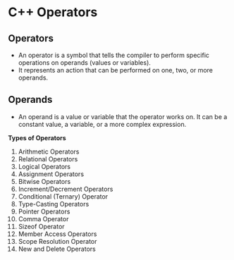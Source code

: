 # C++ Operators
 ## Operators
 - An operator is a symbol that tells the compiler to perform specific operations on operands (values or variables).
 - It represents an action that can be performed on one, two, or more operands.
 ## Operands
 - An operand is a value or variable that the operator works on. It can be a constant value, a variable, or a more complex expression.

**Types of Operators**
1. Arithmetic Operators
2. Relational Operators
3. Logical Operators
4. Assignment Operators
5. Bitwise Operators
6. Increment/Decrement Operators
7. Conditional (Ternary) Operator
8. Type-Casting Operators
9. Pointer Operators
10. Comma Operator
11. Sizeof Operator
12. Member Access Operators
13. Scope Resolution Operator
14. New and Delete Operators
    

